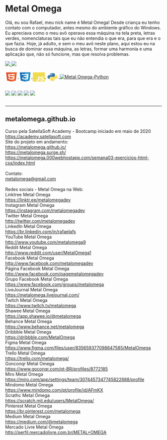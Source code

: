 # Metal Omega
Olá, eu sou Rafael, meu nick name é Metal Omega!
Desde criança eu tenho contato com o computador, antes mesmo do ambiente gráfico do Windows. Eu apreciava como o meu avô operava essa máquina na tela preta, letras verdes, nomenclaturas tais que eu não entendia o que era, para que era e o que fazia. Hoje, já adulto, e sem o meu avô neste plano, aqui estou eu na busca de dominar essa máquina, as letras, formar uma harmonia e uma aplicação que, não só funcione, mas que resolva problemas.
 <div>
  <a href="https://linktr.ee/metalomegadev">
  <img height="180em" src="https://github-readme-stats.vercel.app/api?username=metalomega&show_icons=true&theme=dark&include_all_commits=true&count_private=true"/>
  <img height="180em" src="https://github-readme-stats.vercel.app/api/top-langs/?username=metalomega&layout=compact&langs_count=7&theme=dark"/>
</div>
  
<div style="display: inline_block"><br>
  <img align="center" alt="Metal Omega-HTML" height="30" width="40" src="https://raw.githubusercontent.com/devicons/devicon/master/icons/html5/html5-original.svg">
  <img align="center" alt="Metal Omega-CSS" height="30" width="40" src="https://raw.githubusercontent.com/devicons/devicon/master/icons/css3/css3-original.svg">
    <img align="center" alt="Metal Omega-Js" height="30" width="40" src="https://raw.githubusercontent.com/devicons/devicon/master/icons/javascript/javascript-plain.svg">
  <img align="center" alt="Metal Omega-Python" height="30" width="40" src="https://raw.githubusercontent.com/devicons/devicon/master/icons/python/python-original.svg">
  <img align="center" alt="Metal Omega-Python" height="30" width="40" src="https://icongr.am/devicon/php-original.svg?size=148&color=currentColor">  
</div>  
  
##
  <div> 
  <a href="https://www.youtube.com/channel/metalomega9" target="_blank"><img src="https://img.shields.io/badge/YouTube-FF0000?style=for-the-badge&logo=youtube&logoColor=white" target="_blank"></a>
  <a href="https://instagram.com/metalomegadev" target="_blank"><img src="https://img.shields.io/badge/-Instagram-%23E4405F?style=for-the-badge&logo=instagram&logoColor=white" target="_blank"></a>
 <a href="https://discord.gg/6wcAYmYCky" target="_blank"><img src="https://img.shields.io/badge/Discord-7289DA?style=for-the-badge&logo=discord&logoColor=white" target="_blank"></a> 
  <a href = "mailto:metalomega@gmail.com"><img src="https://img.shields.io/badge/-Gmail-%23333?style=for-the-badge&logo=gmail&logoColor=white" target="_blank"></a>
  <a href="https://br.linkedin.com/in/rafaelafs" target="_blank"><img src="https://img.shields.io/badge/-LinkedIn-%230077B5?style=for-the-badge&logo=linkedin&logoColor=white" target="_blank"></a> 
 
</div>
  
  
 ##
-----------------------
## metalomega.github.io
Curso pela SatellaSoft Academy - Bootcamp iniciado em maio de 2020
<br />
https://academy.satellasoft.com
<br />
Site do projeto em andamento:
<br />
https://metalomega.github.io/
<br />
https://metalomega.surge.sh/
<br />
https://metalomega.000webhostapp.com/semana03-exercicios-html-css/index.html
<br />
<br />
Contato:
<br />
metalomega@gmail.com
<br />
<br />
Redes sociais - Metal Omega na Web:
<br />
Linktree Metal Omega
<br />
https://linktr.ee/metalomegadev
<br />
Instagram Metal Omega
<br />
https://instagram.com/metalomegadev
<br />
Twitter Metal Omega
<br />
http://twitter.com/metalomegadev
<br />
LinkedIn Metal Omega
<br />
https://br.linkedin.com/in/rafaelafs
<br />
YouTube Metal Omega
<br />
http://www.youtube.com/metalomega9
<br />
Reddit Metal Omega
<br />
http://www.reddit.com/user/MetalOmega1
<br />
Facebook Metal Omega
<br />
http://www.facebook.com/metalomegadev
<br />
Página Facebook Metal Omega
<br />
http://www.facebook.com/pagemetalomegadev
<br />
Grupo Facebook Metal Omega
<br />
https://www.facebook.com/groups/metalomega
<br />
LiveJournal Metal Omega
<br />
https://metalomega.livejournal.com/
<br />
Twitch Metal Omega
<br />
https://www.twitch.tv/metalomega
<br />
Shawee Metal Omega
<br />
https://app.shawee.io/@metalomega
<br />
Behance Metal Omega
<br />
https://www.behance.net/metalomega
<br />
Dribbble Metal Omega
<br />
https://dribbble.com/MetalOmega
<br />
Figma Metal Omega
<br />
https://www.figma.com/files/user/835659377098647585/MetalOmega
<br />
Trello Metal Omega
<br />
https://trello.com/metalomega/
<br />
Gonconqr Metal Omega
<br />
https://www.goconqr.com/pt-BR/profiles/8772185
<br />
Miro Metal Omega
<br />
https://miro.com/app/settings/team/3074457347745822688/profile
<br />
Mindomo Metal Omega
<br />
https://www.mindomo.com/pt/profile/id/AFmKX
<br />
Scrathc Metal Omega
<br />
https://scratch.mit.edu/users/MetalOmega/
<br />
Pinterest Metal Omega
<br />
https://br.pinterest.com/metalomega
<br />
Medium Metal Omega
<br />
https://medium.com/@metalomega
<br />
Mercado Livre Metal Omega
<br />
http://perfil.mercadolivre.com.br/METAL+OMEGA
